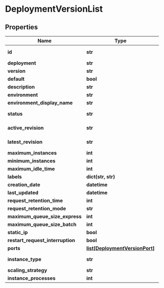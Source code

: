 # DeploymentVersionList

## Properties
Name | Type | Notes
------------ | ------------- | -------------
**id** | **str** | [optional] [readonly]
**deployment** | **str** |
**version** | **str** |
**default** | **bool** | [optional]
**description** | **str** | [optional]
**environment** | **str** | [optional]
**environment_display_name** | **str** | [optional]
**status** | **str** | [optional] [readonly]
**active_revision** | **str** | [optional] [readonly]
**latest_revision** | **str** | [optional] [readonly]
**maximum_instances** | **int** | [optional]
**minimum_instances** | **int** | [optional]
**maximum_idle_time** | **int** | [optional]
**labels** | **dict(str, str)** | [optional]
**creation_date** | **datetime** | [optional]
**last_updated** | **datetime** | [optional]
**request_retention_time** | **int** | [optional]
**request_retention_mode** | **str** | [optional]
**maximum_queue_size_express** | **int** | [optional]
**maximum_queue_size_batch** | **int** | [optional]
**static_ip** | **bool** | [optional]
**restart_request_interruption** | **bool** | [optional]
**ports** | [**list[DeploymentVersionPort]**](DeploymentVersionPort.md) | [optional]
**instance_type** | **str** | [optional] [readonly]
**scaling_strategy** | **str** | [optional]
**instance_processes** | **int** | [optional]



